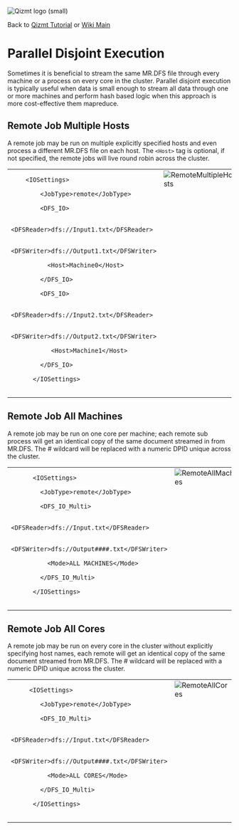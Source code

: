<a href='Hidden comment: Image:'></a><img src='http://qizmt.googlecode.com/svn/wiki/images/Qizmt_logo_small.png' alt='Qizmt logo (small)' />

Back to <a href='Hidden comment: Link:'></a>[Qizmt Tutorial](MySpaceQizmtTutorial.md) or <a href='Hidden comment: Link:'></a>[Wiki Main](Main.md)



# Parallel Disjoint Execution #

Sometimes it is beneficial to stream the same MR.DFS file through every machine or a process on every core in the cluster. Parallel disjoint execution is typically useful when data is small enough to stream all data through one or more machines and perform hash based logic when this approach is more cost-effective them mapreduce.


## Remote Job Multiple Hosts ##
A remote job may be run on multiple explicitly specified hosts and even process a different MR.DFS file on each host. The `<Host>` tag is optional, if not specified, the remote jobs will live round robin across the cluster.

<table><tr valign='top'><td>
<pre><code>    &lt;IOSettings&gt;<br>
        &lt;JobType&gt;remote&lt;/JobType&gt;        <br>
        &lt;DFS_IO&gt;<br>
          &lt;DFSReader&gt;dfs://Input1.txt&lt;/DFSReader&gt;<br>
          &lt;DFSWriter&gt;dfs://Output1.txt&lt;/DFSWriter&gt;<br>
          &lt;Host&gt;Machine0&lt;/Host&gt;<br>
        &lt;/DFS_IO&gt;       <br>
        &lt;DFS_IO&gt;<br>
          &lt;DFSReader&gt;dfs://Input2.txt&lt;/DFSReader&gt;<br>
          &lt;DFSWriter&gt;dfs://Output2.txt&lt;/DFSWriter&gt;<br>
           &lt;Host&gt;Machine1&lt;/Host&gt;<br>
        &lt;/DFS_IO&gt;<br>
      &lt;/IOSettings&gt;<br>
</code></pre>
</td><td> <a href='Hidden comment: Image:'></a><img src='http://qizmt.googlecode.com/svn/wiki/images/Qizmt_RemoteMultipleHosts.png' alt='RemoteMultipleHosts' /> </td></tr></table>


## Remote Job All Machines ##
A remote job may be run on one core per machine; each remote sub process will get an identical copy of the same document streamed in from MR.DFS. The # wildcard will be replaced with a numeric DPID unique across the cluster.

<table><tr valign='top'><td>
<pre><code>      &lt;IOSettings&gt;<br>
        &lt;JobType&gt;remote&lt;/JobType&gt;        <br>
        &lt;DFS_IO_Multi&gt;<br>
          &lt;DFSReader&gt;dfs://Input.txt&lt;/DFSReader&gt;<br>
          &lt;DFSWriter&gt;dfs://Output####.txt&lt;/DFSWriter&gt;<br>
          &lt;Mode&gt;ALL MACHINES&lt;/Mode&gt;<br>
        &lt;/DFS_IO_Multi&gt;<br>
      &lt;/IOSettings&gt;<br>
</code></pre>
</td><td> <a href='Hidden comment: Image:'></a><img src='http://qizmt.googlecode.com/svn/wiki/images/Qizmt_RemoteAllMachines.png' alt='RemoteAllMachines' /> </td></tr></table>


## Remote Job All Cores ##
A remote job may be run on every core in the cluster without explicitly specifying host names, each remote will get an identical copy of the same document streamed from MR.DFS. The # wildcard will be replaced with a numeric DPID unique across the cluster.

<table><tr valign='top'><td>
<pre><code>     &lt;IOSettings&gt;<br>
        &lt;JobType&gt;remote&lt;/JobType&gt;        <br>
        &lt;DFS_IO_Multi&gt;<br>
          &lt;DFSReader&gt;dfs://Input.txt&lt;/DFSReader&gt;<br>
          &lt;DFSWriter&gt;dfs://Output####.txt&lt;/DFSWriter&gt;<br>
          &lt;Mode&gt;ALL CORES&lt;/Mode&gt;<br>
        &lt;/DFS_IO_Multi&gt;<br>
      &lt;/IOSettings&gt;<br>
</code></pre>
</td><td> <a href='Hidden comment: Image:'></a><img src='http://qizmt.googlecode.com/svn/wiki/images/Qizmt_RemoteAllCores.png' alt='RemoteAllCores' /> </td></tr></table>
